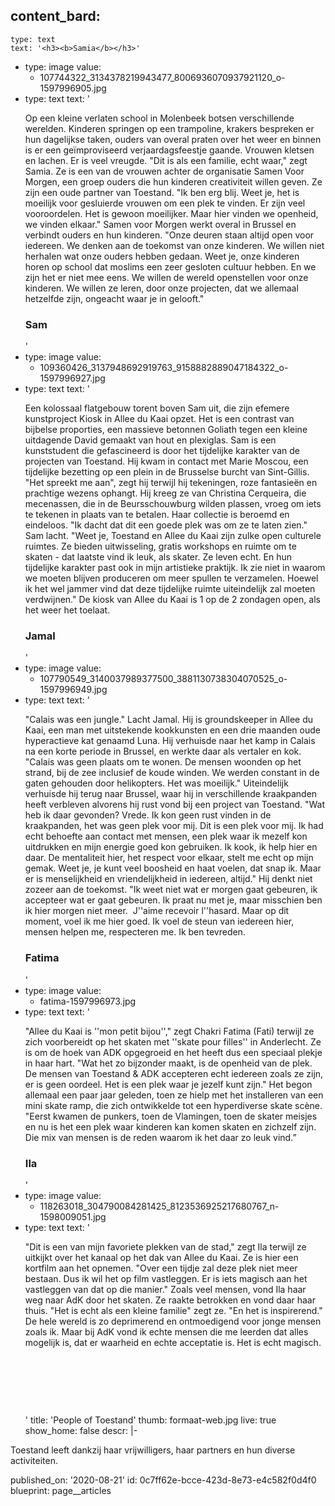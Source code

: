 content_bard:
  -
    type: text
    text: '<h3><b>Samia</b></h3>'
  -
    type: image
    value:
      - 107744322_3134378219943477_8006936070937921120_o-1597996905.jpg
  -
    type: text
    text: '<p>Op een kleine verlaten school in Molenbeek botsen verschillende werelden. Kinderen springen op een trampoline, krakers bespreken er hun dagelijkse taken, ouders van overal praten over het weer en binnen is er een geïmproviseerd verjaardagsfeestje gaande. Vrouwen kletsen en lachen. Er is veel vreugde. "Dit is als een familie, echt waar," zegt Samia. Ze is een van de vrouwen achter de organisatie Samen Voor Morgen, een groep ouders die hun kinderen creativiteit willen geven. Ze zijn een oude partner van Toestand. "Ik ben erg blij. Weet je, het is moeilijk voor gesluierde vrouwen om een plek te vinden. Er zijn veel vooroordelen. Het is gewoon moeilijker. Maar hier vinden we openheid, we vinden elkaar." Samen voor Morgen werkt overal in Brussel en verbindt ouders en hun kinderen. "Onze deuren staan altijd open voor iedereen. We denken aan de toekomst van onze kinderen. We willen niet herhalen wat onze ouders hebben gedaan. Weet je, onze kinderen horen op school dat moslims een zeer gesloten cultuur hebben. En we zijn het er niet mee eens. We willen de wereld openstellen voor onze kinderen. We willen ze leren, door onze projecten, dat we allemaal hetzelfde zijn, ongeacht waar je in gelooft."<br></p><h3><b>Sam</b></h3>'
  -
    type: image
    value:
      - 109360426_3137948692919763_9158882889047184322_o-1597996927.jpg
  -
    type: text
    text: '<p>Een kolossaal flatgebouw torent boven Sam uit, die zijn efemere kunstproject Kiosk in Allee du Kaai opzet. Het is een contrast van bijbelse proporties, een massieve betonnen Goliath tegen een kleine uitdagende David gemaakt van hout en plexiglas. Sam is een kunststudent die gefascineerd is door het tijdelijke karakter van de projecten van Toestand. Hij kwam in contact met Marie Moscou, een tijdelijke bezetting op een plein in de Brusselse burcht van Sint-Gillis. "Het spreekt me aan", zegt hij terwijl hij tekeningen, roze fantasieën en prachtige wezens ophangt. Hij kreeg ze van Christina Cerqueira, die mecenassen, die in de Beursschouwburg wilden plassen, vroeg om iets te tekenen in plaats van te betalen. Haar collectie is beroemd en eindeloos. "Ik dacht dat dit een goede plek was om ze te laten zien." Sam lacht. "Weet je, Toestand en Allee du Kaai zijn zulke open culturele ruimtes. Ze bieden uitwisseling, gratis workshops en ruimte om te skaten - dat laatste vind ik leuk, als skater. Ze leven echt. En hun tijdelijke karakter past ook in mijn artistieke praktijk. Ik zie niet in waarom we moeten blijven produceren om meer spullen te verzamelen. Hoewel ik het wel jammer vind dat deze tijdelijke ruimte uiteindelijk zal moeten verdwijnen." De kiosk van Allee du Kaai is 1 op de 2 zondagen open, als het weer het toelaat.<br></p><h3><b>Jamal</b></h3>'
  -
    type: image
    value:
      - 107790549_3140037989377500_3881130738304070525_o-1597996949.jpg
  -
    type: text
    text: '<p>"Calais was een jungle." Lacht Jamal. Hij is groundskeeper in Allee du Kaai, een man met uitstekende kookkunsten en een drie maanden oude hyperactieve kat genaamd Luna. Hij verhuisde naar het kamp in Calais na een korte periode in Brussel, en werkte daar als vertaler en kok. "Calais was geen plaats om te wonen. De mensen woonden op het strand, bij de zee inclusief de koude winden. We werden constant in de gaten gehouden door helikopters. Het was moeilijk." Uiteindelijk verhuisde hij terug naar Brussel, waar hij in verschillende kraakpanden heeft verbleven alvorens hij rust vond bij een project van Toestand. "Wat heb ik daar gevonden? Vrede. Ik kon geen rust vinden in de kraakpanden, het was geen plek voor mij. Dit is een plek voor mij. Ik had echt behoefte aan contact met mensen, een plek waar ik mezelf kon uitdrukken en mijn energie goed kon gebruiken. Ik kook, ik help hier en daar. De mentaliteit hier, het respect voor elkaar, stelt me echt op mijn gemak. Weet je, je kunt veel boosheid en haat voelen, dat snap ik. Maar er is menselijkheid en vriendelijkheid in iedereen, altijd." Hij denkt niet zozeer aan de toekomst. "Ik weet niet wat er morgen gaat gebeuren, ik accepteer wat er gaat gebeuren. Ik praat nu met je, maar misschien ben ik hier morgen niet meer.&nbsp; J''aime recevoir l''hasard. Maar op dit moment, voel ik me hier goed. Ik voel de steun van iedereen hier, mensen helpen me, respecteren me. Ik ben tevreden.<br></p><h3><b>Fatima</b></h3>'
  -
    type: image
    value:
      - fatima-1597996973.jpg
  -
    type: text
    text: '<p>"Allee du Kaai is ''mon petit bijou''," zegt Chakri Fatima (Fati) terwijl ze zich voorbereidt op het skaten met ''skate pour filles'' in Anderlecht. Ze is om de hoek van ADK opgegroeid en het heeft dus een speciaal plekje in haar hart. "Wat het zo bijzonder maakt, is de openheid van de plek. De mensen van Toestand &amp; ADK accepteren echt iedereen zoals ze zijn, er is geen oordeel. Het is een plek waar je jezelf kunt zijn." Het begon allemaal een paar jaar geleden, toen ze hielp met het installeren van een mini skate ramp, die zich ontwikkelde tot een hyperdiverse skate scène. "Eerst kwamen de punkers, toen de Vlamingen, toen de skater meisjes en nu is het een plek waar kinderen kan komen skaten en zichzelf zijn. Die mix van mensen is de reden waarom ik het daar zo leuk vind.”<br></p><h3>Ila</h3>'
  -
    type: image
    value:
      - 118263018_304790084281425_8123536925217680767_n-1598009051.jpg
  -
    type: text
    text: '<p>"Dit is een van mijn favoriete plekken van de stad," zegt Ila terwijl ze uitkijkt over het kanaal op het dak van Allee du Kaai. Ze is hier een kortfilm aan het opnemen. "Over een tijdje zal deze plek niet meer bestaan. Dus ik wil het op film vastleggen. Er is iets magisch aan het vastleggen van dat op die manier." Zoals veel mensen, vond Ila haar weg naar AdK door het skaten. Ze raakte betrokken en vond daar haar thuis. "Het is echt als een kleine familie" zegt ze. "En het is inspirerend." De hele wereld is zo deprimerend en ontmoedigend voor jonge mensen zoals ik. Maar bij AdK vond ik echte mensen die me leerden dat alles mogelijk is, dat er waarheid en echte acceptatie is. Het is echt magisch.&nbsp;</p><p><br></p><p><br></p><p><br></p>'
title: 'People of Toestand'
thumb: formaat-web.jpg
live: true
show_home: false
descr: |-
  <p>Toestand leeft dankzij haar vrijwilligers, haar partners en hun diverse activiteiten. <br>
  </p>
published_on: '2020-08-21'
id: 0c7ff62e-bcce-423d-8e73-e4c582f0d4f0
blueprint: page__articles
